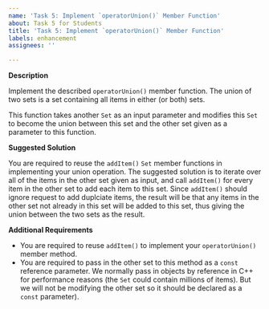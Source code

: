 ```yaml
---
name: 'Task 5: Implement `operatorUnion()` Member Function'
about: Task 5 for Students
title: 'Task 5: Implement `operatorUnion()` Member Function'
labels: enhancement
assignees: ''

---
```


**Description**

Implement the described `operatorUnion()` member function.  The union of two sets is a set containing all items in either (or both) sets.

This function takes another `Set` as an input parameter and modifies this `Set` to become the union between this set and the other set given as a parameter to this function.


**Suggested Solution**

You are required to reuse the `addItem()` `Set` member functions in implementing your union operation.  The suggested solution is to iterate over all of the items in the other set given as input, and call `addItem()` for every item in the other set to add each item to this set.  Since `addItem()` should ignore request to add duplciate items, the result will be that any items in the other set not already in this set will be added to this set, thus giving the union between the two sets as the result.

**Additional Requirements**

- You are required to reuse `addItem()` to implement your `operatorUnion()` member method.
- You are required to pass in the other set to this method as a `const` reference parameter.  We normally pass in objects by reference in C++ for performance reasons (the `Set` could contain millions of items).  But we will not be modifying the other set so it should be declared as a `const` parameter).


